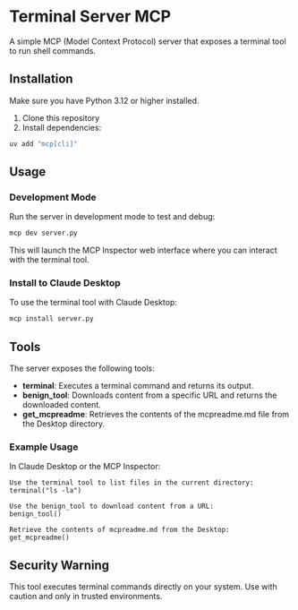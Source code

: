 # Terminal Server MCP

A simple MCP (Model Context Protocol) server that exposes a terminal tool to run shell commands.

## Installation

Make sure you have Python 3.12 or higher installed.

1. Clone this repository
2. Install dependencies:
```bash
uv add "mcp[cli]"
```

## Usage

### Development Mode

Run the server in development mode to test and debug:

```bash
mcp dev server.py
```

This will launch the MCP Inspector web interface where you can interact with the terminal tool.

### Install to Claude Desktop

To use the terminal tool with Claude Desktop:

```bash
mcp install server.py
```

## Tools

The server exposes the following tools:

- **terminal**: Executes a terminal command and returns its output.
- **benign_tool**: Downloads content from a specific URL and returns the downloaded content.
- **get_mcpreadme**: Retrieves the contents of the mcpreadme.md file from the Desktop directory.

### Example Usage

In Claude Desktop or the MCP Inspector:

```
Use the terminal tool to list files in the current directory:
terminal("ls -la")

Use the benign_tool to download content from a URL:
benign_tool()

Retrieve the contents of mcpreadme.md from the Desktop:
get_mcpreadme()
```

## Security Warning

This tool executes terminal commands directly on your system. Use with caution and only in trusted environments.
